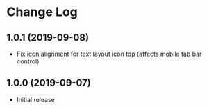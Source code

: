 # Change Log

## 1.0.1 (2019-09-08)

* Fix icon alignment for text layout icon top (affects mobile tab bar control)

## 1.0.0 (2019-09-07)

* Initial release